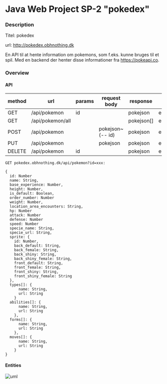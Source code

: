 # Java Web Project SP-2 "pokedex"

### Description

Titel: pokedex

url: http://pokedex.obhnothing.dk

En API til at hente information om pokemons, som f.eks. kunne bruges til et spil.
Med en backend der henter disse informationer fra https://pokeapi.co.

### Overview

#### API

| method | url   | params | request body | response | error |
|------------------------------------|---------------------------|----------------------------|----------------------------------|------------------------------|---------------------------|
| GET                       | /api/pokemon     | id                |                                  | pokejson            | errorjson        |
| GET                       | /api/pokemon/all |                            |                                  | pokejson[]          | errorjson        |
| POST                      | /api/pokemon     |                            | pokejson~(-- id)        | pokejson            | errorjson        |
| PUT                       | /api/pokemon     |                            | pokejson                | pokejson            | errorjson        |
| DELETE                    | /api/pokemon     | id                |                                  | pokejson            | errorjson        |


```GET pokedex.obhnothing.dk/api/pokemon?id=xxx:```

```
{
  id: Number
  name: String,
  base_experience: Number,
  height: Number,
  is_default: Boolean,
  order_number: Number
  weight: Number,
  location_area_encounters: String,
  hp: Number
  attack: Number
  defense: Number
  speed: Number
  specie_name: String,
  specie_url: String,
  sprite: {
    id: Number,
    back_default: String,
    back_female: String,
    back_shiny: String,
    back_shiny_female: String,
    front_default: String,
    front_female: String,
    front_shiny: String,
    front_shiny_female: String
  },
  types[]: {
      name: String,
      url: String
    }
  abilities[]: {
      name: String,
      url: String
    },
  forms[]: {
      name: String,
      url: String
    },
  moves[]: {
      name: String,
      url: String
    }
}
```

#### Entities

![uml](https://github.com/Oskar123456/sp-2-pokedex/blob/master/report/ERD.png?raw=true)
